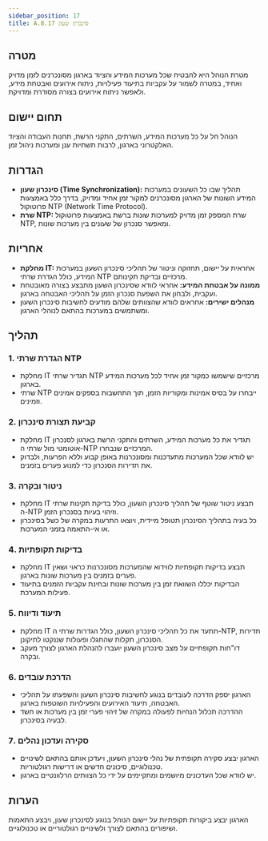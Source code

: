```yaml
---
sidebar_position: 17  
title: A.8.17 סינכרון שעון
---
```


## מטרה  
מטרת הנוהל היא להבטיח שכל מערכות המידע והציוד בארגון מסונכרנים לזמן מדויק ואחיד, במטרה לשמור על עקביות בתיעוד פעילויות, ניתוח אירועים ואבטחת מידע, ולאפשר ניתוח אירועים בצורה מסודרת ומדויקת.

## תחום יישום  
הנוהל חל על כל מערכות המידע, השרתים, התקני הרשת, תחנות העבודה והציוד האלקטרוני בארגון, לרבות תשתיות ענן ומערכות ניהול זמן.

## הגדרות  
- **סינכרון שעון (Time Synchronization):** תהליך שבו כל השעונים במערכות המידע השונות של הארגון מסונכרנים למקור זמן אחיד ומדויק, בדרך כלל באמצעות פרוטוקול NTP (Network Time Protocol).
- **שרת NTP:** שרת המספק זמן מדויק למערכות שונות ברשת באמצעות פרוטוקול NTP, ומאפשר סנכרון של שעונים בין מערכות שונות.

## אחריות  
- **מחלקת IT:** אחראית על יישום, תחזוקה וניטור של תהליכי סינכרון השעון במערכות המידע, כולל הגדרת שרתי NTP מרכזיים ובדיקת תקינותם.
- **ממונה על אבטחת המידע:** אחראי לוודא שסינכרון השעון מתבצע בצורה מאובטחת ועקבית, ולבחון את השפעת סנכרון הזמן על תהליכי האבטחה בארגון.
- **מנהלים ישירים:** אחראים לוודא שהצוותים שלהם מודעים לחשיבות סינכרון השעון ומשתמשים במערכות בהתאם לנוהלי הארגון.

## תהליך  
### 1. הגדרת שרתי NTP  
- מחלקת IT תגדיר שרתי NTP מרכזיים שישמשו כמקור זמן אחיד לכל מערכות המידע בארגון.
- שרתי NTP ייבחרו על בסיס אמינות ומקוריות הזמן, תוך התחשבות בספקים אמינים וזמינים.

### 2. קביעת תצורת סינכרון  
- מחלקת IT תגדיר את כל מערכות המידע, השרתים והתקני הרשת בארגון לסנכרון אוטומטי מול שרתי ה-NTP המרכזיים שנבחרו.
- יש לוודא שכל המערכות מתעדכנות ומסונכרנות באופן קבוע וללא הפרעות, ולבדוק את תדירות הסנכרון כדי למנוע פערים בזמנים.

### 3. ניטור ובקרה  
- מחלקת IT תבצע ניטור שוטף של תהליך סינכרון השעון, כולל בדיקת תקינות שרתי ה-NTP וזיהוי בעיות בסנכרון הזמן.
- כל בעיה בתהליך הסינכרון תטופל מיידית, ויוצאו התרעות במקרה של כשל בסינכרון או אי-התאמה בזמני המערכות.

### 4. בדיקות תקופתיות  
- מחלקת IT תבצע בדיקות תקופתיות לווידוא שהמערכות מסונכרנות כראוי ושאין פערים בזמנים בין מערכות שונות בארגון.
- הבדיקות יכללו השוואת זמן בין מערכות שונות ובחינת עקביות הזמנים בתיעוד פעילות המערכת.

### 5. תיעוד ודיווח  
- מחלקת IT תתעד את כל תהליכי סינכרון השעון, כולל הגדרות שרתי ה-NTP, תדירות הסנכרון, תקלות שהתגלו ופעולות שננקטו לתיקונן.
- דו"חות תקופתיים על מצב סינכרון השעון יועברו להנהלת הארגון לצורך מעקב ובקרה.

### 6. הדרכת עובדים  
- הארגון יספק הדרכה לעובדים בנוגע לחשיבות סינכרון השעון והשפעתו על תהליכי האבטחה, תיעוד האירועים והפעילויות השוטפות בארגון.
- ההדרכה תכלול הנחיות לפעולה במקרה של זיהוי פערי זמן בין מערכות או חשד לבעיה בסינכרון.

### 7. סקירה ועדכון נהלים  
- הארגון יבצע סקירה תקופתית של נהלי סינכרון השעון, ויעדכן אותם בהתאם לשינויים טכנולוגיים, סיכונים חדשים או דרישות רגולטוריות.
- יש לוודא שכל העדכונים מיושמים ומתקיימים על ידי כל הצוותים הרלוונטיים בארגון.

## הערות  
הארגון יבצע ביקורות תקופתיות על יישום הנוהל בנוגע לסינכרון שעון, ויבצע התאמות ושיפורים בהתאם לצורך ולשינויים רגולטוריים או טכנולוגיים.